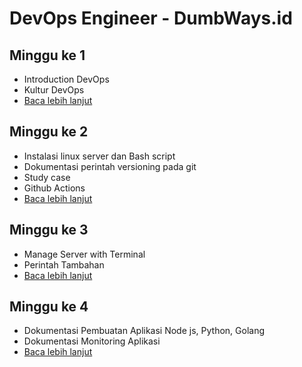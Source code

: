 # DevOps Engineer - DumbWays.id

## Minggu ke 1

- Introduction DevOps
- Kultur DevOps
- [Baca lebih lanjut](week-1/README.md)

## Minggu ke 2

- Instalasi linux server dan Bash script
- Dokumentasi perintah versioning pada git
- Study case
- Github Actions
- [Baca lebih lanjut](week-2/README.md)

## Minggu ke 3

- Manage Server with Terminal
- Perintah Tambahan
- [Baca lebih lanjut](week-3/README.md)

## Minggu ke 4

- Dokumentasi Pembuatan Aplikasi Node js, Python, Golang
- Dokumentasi Monitoring Aplikasi
- [Baca lebih lanjut](week-4/README.md)
